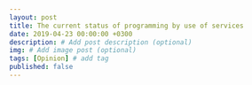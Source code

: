 ```yaml
---
layout: post
title: The current status of programming by use of services
date: 2019-04-23 00:00:00 +0300
description: # Add post description (optional)
img: # Add image post (optional)
tags: [Opinion] # add tag
published: false
---
```

